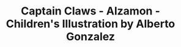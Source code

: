 ---
layout: portfolio
title: Captain Claws - Alzamon - Children's Illustration by Alberto Gonzalez
categories: 
    - illustration
    - homepage
pretty_category: Illustration
pretty_title: "Cap'n Claws"
permalink: /portfolio/illustration/captain-claws
sort_number: 20
masonryimage: /assets/images/portfolio/2019_i_captainClaws@400w.jpg
fullsizeimage: /assets/images/portfolio/2019_i_captainClaws@1500w.jpg
work_details:
    - Digital Artwork, 2019
    - "A pirate cat, I think. He must have a tuna stash hidden in that barrel."

---